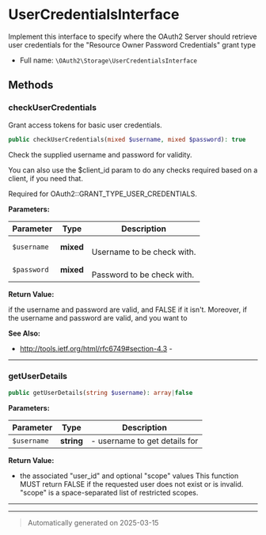 
# UserCredentialsInterface

Implement this interface to specify where the OAuth2 Server
should retrieve user credentials for the
"Resource Owner Password Credentials" grant type



* Full name: `\OAuth2\Storage\UserCredentialsInterface`



## Methods


### checkUserCredentials

Grant access tokens for basic user credentials.

```php
public checkUserCredentials(mixed $username, mixed $password): true
```

Check the supplied username and password for validity.

You can also use the $client_id param to do any checks required based
on a client, if you need that.

Required for OAuth2::GRANT_TYPE_USER_CREDENTIALS.






**Parameters:**

| Parameter | Type | Description |
|-----------|------|-------------|
| `$username` | **mixed** | <br />Username to be check with. |
| `$password` | **mixed** | <br />Password to be check with. |


**Return Value:**

if the username and password are valid, and FALSE if it isn't.
Moreover, if the username and password are valid, and you want to




**See Also:**

* http://tools.ietf.org/html/rfc6749#section-4.3 - 

***

### getUserDetails



```php
public getUserDetails(string $username): array|false
```








**Parameters:**

| Parameter | Type | Description |
|-----------|------|-------------|
| `$username` | **string** | - username to get details for |


**Return Value:**

- the associated "user_id" and optional "scope" values
This function MUST return FALSE if the requested user does not exist or is
invalid. "scope" is a space-separated list of restricted scopes.




***


***
> Automatically generated on 2025-03-15
